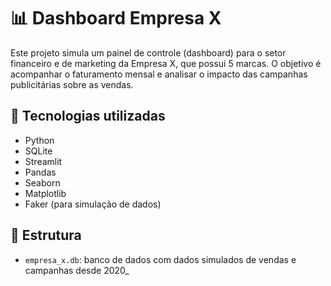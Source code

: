 # 📊 Dashboard Empresa X

Este projeto simula um painel de controle (dashboard) para o setor financeiro e de marketing da Empresa X, que possui 5 marcas. O objetivo é acompanhar o faturamento mensal e analisar o impacto das campanhas publicitárias sobre as vendas.

## 🔧 Tecnologias utilizadas

- Python
- SQLite
- Streamlit
- Pandas
- Seaborn
- Matplotlib
- Faker (para simulação de dados)

## 📁 Estrutura

- `empresa_x.db`: banco de dados com dados simulados de vendas e campanhas desde 2020_
